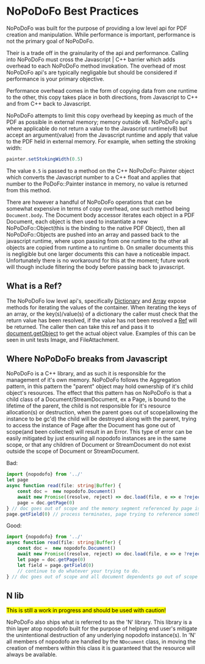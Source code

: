# NoPoDoFo Best Practices

NoPoDoFo was built for the purpose of providing a low level api for PDF creation and manipulation.
While performance is important, performance is not the primary goal of NoPoDoFo.

Their is a trade off in the grainularity of the api and performance. Calling into NoPoDoFo must cross the
Javascript | C++ barrier which adds overhead to each NoPoDoFo method invokation. The overhead of most NoPoDoFo api's
are typically negligable but should be considered if performance is your primary objective.

Performance overhead comes in the form of copying data from one runtime to the other, this copy takes place in both directions,
from Javascript to C++ and from C++ back to Javascript.

NoPoDoFo attempts to limit this copy overhead by keeping as much of the PDF as possible in external memory; memory outside v8.
NoPoDoFo api's where applicable do not return a value to the Javascript runtime(v8) but accept an argument(value) from the Javascript
runtime and apply that value to the PDF held in external memory. For example, when setting the stroking width:

```typescript
painter.setStokingWidth(0.5)
```

The value `0.5` is passed to a method on the C++ NoPoDoFo::Painter object which converts the Javascript number to a C++ float and applies
that number to the PoDoFo::Painter instance in memory, no value is returned from this method.

There are however a handful of NoPoDoFo operations that can be somewhat expensive in terms of copy overhead, one such method being
`Document.body`. The Document body accessor iterates each object in a PDF Document, each object is then used to instantiate a new
NoPoDoFo::Object(this is the binding to the native PDF Object), then all NoPoDoFo::Objects are pushed into an array and passed back
to the javascript runtime, where upon passing from one runtime to the other all objects are copied from runtime a to runtime b.
On smaller documents this is negligible but one larger documents this can have a noticeable impact. Unfortunately there is
no workaround for this at the moment; future work will though include filtering the body before passing back to javascript.

## What is a Ref?
The NoPoDoFo low level api's, specifically [Dictionary](./dictionary.md) and [Array](./array.md) expose methods for iterating the
values of the container. When iterating the keys of an array, or the key(s)/value(s) of a dictionary the caller must check
that the return value has been resolved, if the value has not been resolved a [Ref](./ref.md) will be returned. The caller then
can take this ref and pass it to [document.getObject](./document.md#getobject) to get the actual object value. Examples of this can be
seen in unit tests Image, and FileAttachment.

## Where NoPoDoFo breaks from Javascript

NoPoDoFo is a C++ library, and as such it is responsible for the management of it's own memory. NoPoDoFo follows the
Aggregation pattern, in this pattern the "parent" object may hold ownership of it's child object's resources.
The effect that this pattern has on NoPoDoFo is that a child class of a Document/StreamDocument, ex a Page, is bound to 
the lifetime of the parent, the child is not responsible for it's resource allocation(s) or destruction,
when the parent goes out of scope(allowing the instance to be gc'd) the child will be destroyed along with the parent,
trying to access the instance of Page after the Document has gone out of scope(and been collected) will result in an Error.
This type of error can be easily mitigated by just ensuring all nopodofo instances are in the same scope, or that any
children of Document or StreamDocument do not exist outside the scope of Document or StreamDocument.

Bad:
```typescript
import {nopodofo} from '../'
let page
async function read(file: string|Buffer) {
    const doc =  new nopodofo.Document()
    await new Promise((resolve, reject) => doc.load(file, e => e ?reject(e) : resolve()))
    page = doc.getPage(0)
} // doc goes out of scope and the memory segment referenced by page is now invalid
page.getField(0) // process terminates, page trying to reference something that has already been freed
```

Good:
```typescript
import {nopodofo} from '../'
async function read(file: string|Buffer) {
    const doc =  new nopodofo.Document()
    await new Promise((resolve, reject) => doc.load(file, e => e ?reject(e) : resolve()))
    let page = doc.getPage(0)
    let field = page.getField(0)
    // continue to do whatever your trying to do.
} // doc goes out of scope and all document dependents go out of scope along with it.
```

## N lib

<mark>This is still a work in progress and should be used with caution!</mark>

NoPoDoFo also ships what is referred to as the 'N' library. This library is a thin layer atop nopodofo built for the purpose
of helping end user's mitigate the unintentional destruction of any underlying nopodofo instance(s). In 'N' all members of
nopodofo are handled by the ```NDocument``` class, in moving the creation of members within this class it is guaranteed
that the resource will always be available.
